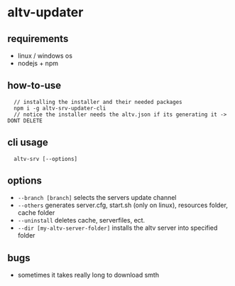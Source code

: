 # altv-updater
## requirements
  - linux / windows os
  - nodejs + npm

## how-to-use
  ```
    // installing the installer and their needed packages
    npm i -g altv-srv-updater-cli
    // notice the installer needs the altv.json if its generating it -> DONT DELETE
  ```
## cli usage
  ```
    altv-srv [--options]
  ```
## options
 - ```--branch [branch]``` selects the servers update channel
 - ```--others``` generates server.cfg, start.sh (only on linux), resources folder, cache folder
 - ```--uninstall``` deletes cache, serverfiles, ect.
 - ```--dir [my-altv-server-folder]``` installs the altv server into specified folder

## bugs
 - sometimes it takes really long to download smth